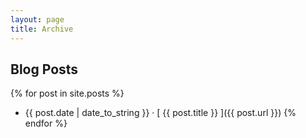 ```yaml
---
layout: page
title: Archive
---
```


## Blog Posts

{% for post in site.posts %}
  * {{ post.date | date_to_string }} &middot; [ {{ post.title }} ]({{ post.url }})
{% endfor %}
